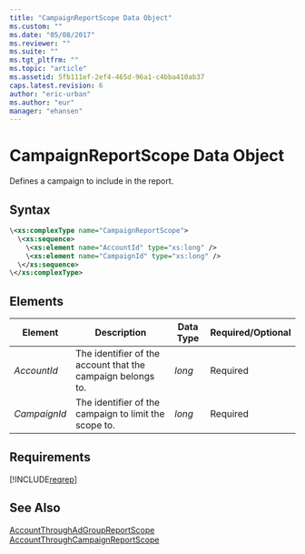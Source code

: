 ```yaml
---
title: "CampaignReportScope Data Object"
ms.custom: ""
ms.date: "05/08/2017"
ms.reviewer: ""
ms.suite: ""
ms.tgt_pltfrm: ""
ms.topic: "article"
ms.assetid: 5fb111ef-2ef4-465d-96a1-c4bba410ab37
caps.latest.revision: 6
author: "eric-urban"
ms.author: "eur"
manager: "ehansen"
---
```

# CampaignReportScope Data Object
Defines a campaign to include in the report.

## Syntax

```xml
\<xs:complexType name="CampaignReportScope">
  \<xs:sequence>
    \<xs:element name="AccountId" type="xs:long" />
    \<xs:element name="CampaignId" type="xs:long" />
  \</xs:sequence>
\</xs:complexType>
```

## <a name="elements"></a>Elements

|Element|Description|Data Type|Required/Optional|
|-----------|---------------|-------------|---------------------|
|*AccountId*|The identifier of the account that the campaign belongs to.|*long*|Required|
|*CampaignId*|The identifier of the campaign to limit the scope to.|*long*|Required|

## Requirements
[!INCLUDE[reqrep](../reporting-api/includes/reqrep.md)]
## See Also
[AccountThroughAdGroupReportScope](../reporting-api/accountthroughadgroupreportscope-data-object.md)  
[AccountThroughCampaignReportScope](../reporting-api/accountthroughcampaignreportscope-data-object.md)  

